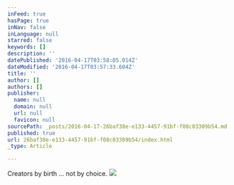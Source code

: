 ```yaml
---
inFeed: true
hasPage: true
inNav: false
inLanguage: null
starred: false
keywords: []
description: ''
datePublished: '2016-04-17T03:58:05.014Z'
dateModified: '2016-04-17T03:57:33.604Z'
title: ''
author: []
authors: []
publisher:
  name: null
  domain: null
  url: null
  favicon: null
sourcePath: _posts/2016-04-17-26baf38e-e133-4457-91bf-f08c03309b54.md
published: true
url: 26baf38e-e133-4457-91bf-f08c03309b54/index.html
_type: Article

---
```

Creators by birth ... not by choice.
![](https://the-grid-user-content.s3-us-west-2.amazonaws.com/035205cf-5524-44aa-94c2-761299389947.jpg)